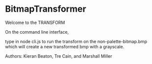 # BitmapTransformer
Welcome to the TRANSFORM

On the command line interface,

type in node cli.js to run the transform on the non-palette-bitmap.bmp which will create a new transformed bmp with a grayscale.

Authors: Kieran Beaton, Tre Cain, and Marshall Miller
